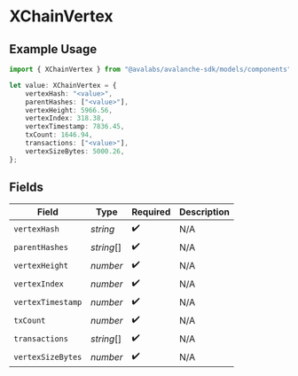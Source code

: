 # XChainVertex

## Example Usage

```typescript
import { XChainVertex } from "@avalabs/avalanche-sdk/models/components";

let value: XChainVertex = {
    vertexHash: "<value>",
    parentHashes: ["<value>"],
    vertexHeight: 5966.56,
    vertexIndex: 318.38,
    vertexTimestamp: 7836.45,
    txCount: 1646.94,
    transactions: ["<value>"],
    vertexSizeBytes: 5000.26,
};
```

## Fields

| Field              | Type               | Required           | Description        |
| ------------------ | ------------------ | ------------------ | ------------------ |
| `vertexHash`       | *string*           | :heavy_check_mark: | N/A                |
| `parentHashes`     | *string*[]         | :heavy_check_mark: | N/A                |
| `vertexHeight`     | *number*           | :heavy_check_mark: | N/A                |
| `vertexIndex`      | *number*           | :heavy_check_mark: | N/A                |
| `vertexTimestamp`  | *number*           | :heavy_check_mark: | N/A                |
| `txCount`          | *number*           | :heavy_check_mark: | N/A                |
| `transactions`     | *string*[]         | :heavy_check_mark: | N/A                |
| `vertexSizeBytes`  | *number*           | :heavy_check_mark: | N/A                |
